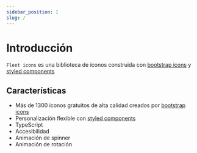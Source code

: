 ```yaml
---
sidebar_position: 1
slug: /
---
```


# Introducción

`Fleet icons` es una biblioteca de íconos construida con [bootstrap icons](https://icons.getbootstrap.com/) y [styled components](https://styled-components.com/)

## Características

* Más de 1300 iconos gratuitos de alta calidad creados por [bootstrap icons](https://icons.getbootstrap.com/)
* Personalización flexible con [styled components](https://styled-components.com/)
* TypeScript
* Accesibilidad
* Animación de spinner
* Animación de rotación
